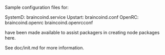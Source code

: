 Sample configuration files for:

SystemD: braincoind.service
Upstart: braincoind.conf
OpenRC:  braincoind.openrc
         braincoind.openrcconf

have been made available to assist packagers in creating node packages here.

See doc/init.md for more information.
